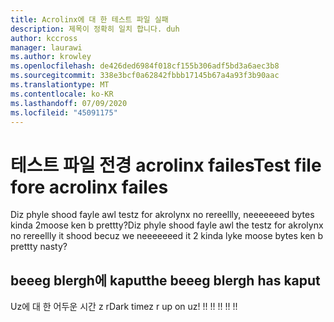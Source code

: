 ```yaml
---
title: Acrolinx에 대 한 테스트 파일 실패
description: 제목이 정확히 일치 합니다. duh
author: kccross
manager: laurawi
ms.author: krowley
ms.openlocfilehash: de426ded6984f018cf155b306adf5bd3a6aec3b8
ms.sourcegitcommit: 338e3bcf0a62842fbbb17145b67a4a93f3b90aac
ms.translationtype: MT
ms.contentlocale: ko-KR
ms.lasthandoff: 07/09/2020
ms.locfileid: "45091175"
---
```

# <a name="test-file-fore-acrolinx-failes"></a><span data-ttu-id="b31f9-104">테스트 파일 전경 acrolinx failes</span><span class="sxs-lookup"><span data-stu-id="b31f9-104">Test file fore acrolinx failes</span></span>

<span data-ttu-id="b31f9-105">Diz phyle shood fayle awl testz for akrolynx no rereellly, neeeeeeed bytes kinda 2moose ken b prettty?</span><span class="sxs-lookup"><span data-stu-id="b31f9-105">Diz phyle shood fayle awl the testz for akrolynx no rereellly it shood becuz we neeeeeeed it 2 kinda lyke moose bytes ken b prettty nasty?</span></span>

## <a name="the-beeeg-blergh-has-kaput"></a><span data-ttu-id="b31f9-106">beeeg blergh에 kaput</span><span class="sxs-lookup"><span data-stu-id="b31f9-106">the beeeg blergh has kaput</span></span>
<span data-ttu-id="b31f9-107">Uz에 대 한 어두운 시간 z r</span><span class="sxs-lookup"><span data-stu-id="b31f9-107">Dark timez r up on uz!</span></span> <span data-ttu-id="b31f9-108">!</span><span class="sxs-lookup"><span data-stu-id="b31f9-108">!</span></span> <span data-ttu-id="b31f9-109">!</span><span class="sxs-lookup"><span data-stu-id="b31f9-109">!</span></span> <span data-ttu-id="b31f9-110">!</span><span class="sxs-lookup"><span data-stu-id="b31f9-110">!</span></span> <span data-ttu-id="b31f9-111">!</span><span class="sxs-lookup"><span data-stu-id="b31f9-111">!</span></span> <span data-ttu-id="b31f9-112">!</span><span class="sxs-lookup"><span data-stu-id="b31f9-112">!</span></span>

